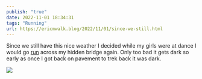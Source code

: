 ```yaml
---
publish: "true"
date: 2022-11-01 18:34:31
tags: "Running"
url: https://ericmwalk.blog/2022/11/01/since-we-still.html
---
```


Since we still have this nice weather I decided while my girls were at dance I would go [run](http://www.strava.com/activities/8055271654) across my hidden bridge again. Only too bad it gets dark so early as once I got back on pavement to trek back it was dark.


![](https://ericmwalk.blog/uploads/2022/b297bb8a54.jpg)